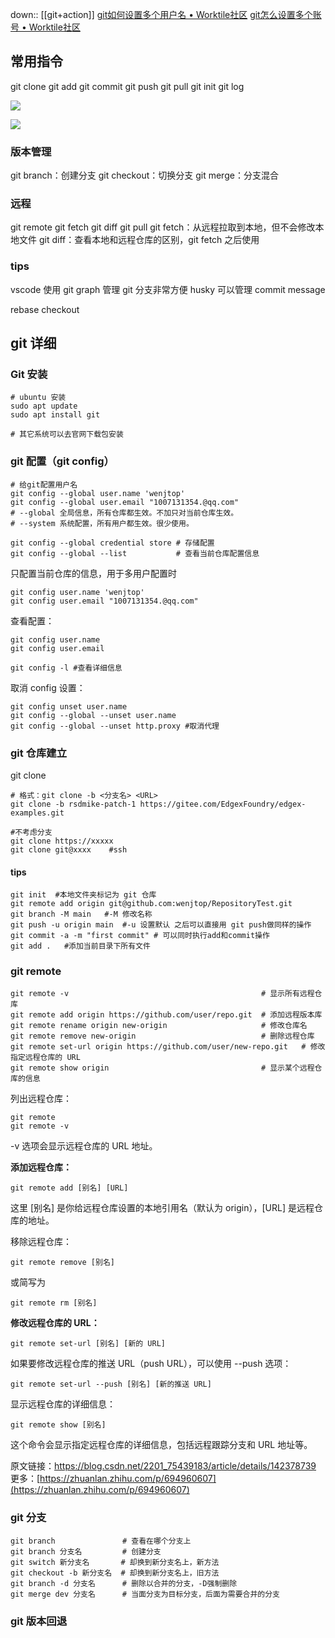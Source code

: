 down:: [[git+action]]
[git如何设置多个用户名 • Worktile社区](https://worktile.com/kb/ask/221132.html)
[git怎么设置多个账号 • Worktile社区](https://worktile.com/kb/ask/237505.html)

## 常用指令
git clone git add git commit git push git pull git init git log

![](https://raw.githubusercontent.com/acdefg/cdn/main/obsidian/202410311628284.png?token=ALRC6IUMHYMCRMMKSIGBROLHEM75W)

![](https://raw.githubusercontent.com/acdefg/cdn/main/obsidian/202410311649724.png?token=ALRC6IWP54ZYMPMRNQPLR4LHENCO4)

### 版本管理
git branch：创建分支
git checkout：切换分支
git merge：分支混合

### 远程
git remote git fetch git diff git pull
git fetch：从远程拉取到本地，但不会修改本地文件
git diff：查看本地和远程仓库的区别，git fetch 之后使用

### tips
vscode 使用 git graph 管理 git 分支非常方便
husky 可以管理 commit message

rebase checkout

## git 详细

### Git 安装

```text
# ubuntu 安装
sudo apt update
sudo apt install git

# 其它系统可以去官网下载包安装
```

### git 配置（git config）

```text
# 给git配置用户名
git config --global user.name 'wenjtop'
git config --global user.email "1007131354.@qq.com" 
# --global 全局信息，所有仓库都生效。不加只对当前仓库生效。
# --system 系统配置，所有用户都生效。很少使用。

git config --global credential store # 存储配置
git config --global --list           # 查看当前仓库配置信息
```

只配置当前仓库的信息，用于多用户配置时
```
git config user.name 'wenjtop'
git config user.email "1007131354.@qq.com"
```

查看配置：
```
git config user.name
git config user.email

git config -l #查看详细信息
```

取消 config 设置：
```
git config unset user.name
git config --global --unset user.name
git config --global --unset http.proxy #取消代理
```

### git 仓库建立
git clone
```
# 格式：git clone -b <分支名> <URL>
git clone -b rsdmike-patch-1 https://gitee.com/EdgexFoundry/edgex-examples.git

#不考虑分支
git clone https://xxxxx
git clone git@xxxx    #ssh
```

#### tips
```
git init  #本地文件夹标记为 git 仓库
git remote add origin git@github.com:wenjtop/RepositoryTest.git
git branch -M main   #-M 修改名称
git push -u origin main  #-u 设置默认 之后可以直接用 git push做同样的操作
git commit -a -m "first commit" # 可以同时执行add和commit操作
git add .   #添加当前目录下所有文件
```

### git remote

```text
git remote -v                                           # 显示所有远程仓库
git remote add origin https://github.com/user/repo.git  # 添加远程版本库
git remote rename origin new-origin                     # 修改仓库名
git remote remove new-origin                            # 删除远程仓库
git remote set-url origin https://github.com/user/new-repo.git   # 修改指定远程仓库的 URL
git remote show origin                                  # 显示某个远程仓库的信息
```

列出远程仓库：
```
git remote
git remote -v
```
-v 选项会显示远程仓库的 URL 地址。

**添加远程仓库：**
```
git remote add [别名] [URL]
```
这里 [别名] 是你给远程仓库设置的本地引用名（默认为 origin），[URL] 是远程仓库的地址。

移除远程仓库：
```
git remote remove [别名]
```
或简写为
```
git remote rm [别名]
```

**修改远程仓库的 URL：**
```
git remote set-url [别名] [新的 URL]
```
如果要修改远程仓库的推送 URL（push URL），可以使用 --push 选项：
```
git remote set-url --push [别名] [新的推送 URL]
```

显示远程仓库的详细信息：
```
git remote show [别名]
```
这个命令会显示指定远程仓库的详细信息，包括远程跟踪分支和 URL 地址等。
  
原文链接：https://blog.csdn.net/2201_75439183/article/details/142378739
更多：[https://zhuanlan.zhihu.com/p/694960607](https://zhuanlan.zhihu.com/p/694960607)

### git 分支

```text
git branch               # 查看在哪个分支上
git branch 分支名         # 创建分支
git switch 新分支名       # 却换到新分支名上，新方法
git checkout -b 新分支名  # 却换到新分支名上，旧方法
git branch -d 分支名      # 删除以合并的分支，-D强制删除
git merge dev 分支名      # 当面分支为目标分支，后面为需要合并的分支
```

### git 版本回退

